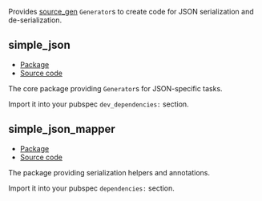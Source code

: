 Provides [source_gen](https://pub.dev/packages/source_gen) `Generator`s to create code for JSON serialization and de-serialization.

## simple_json
- [Package](https://pub.dev/packages/simple_json)
- [Source code](simple_json/)

The core package providing `Generator`s for JSON-specific tasks.

Import it into your pubspec `dev_dependencies:` section.

## simple_json_mapper
- [Package](https://pub.dev/packages/simple_json_mapper)
- [Source code](simple_json_mapper/)

The package providing serialization helpers and annotations.

Import it into your pubspec `dependencies:` section.